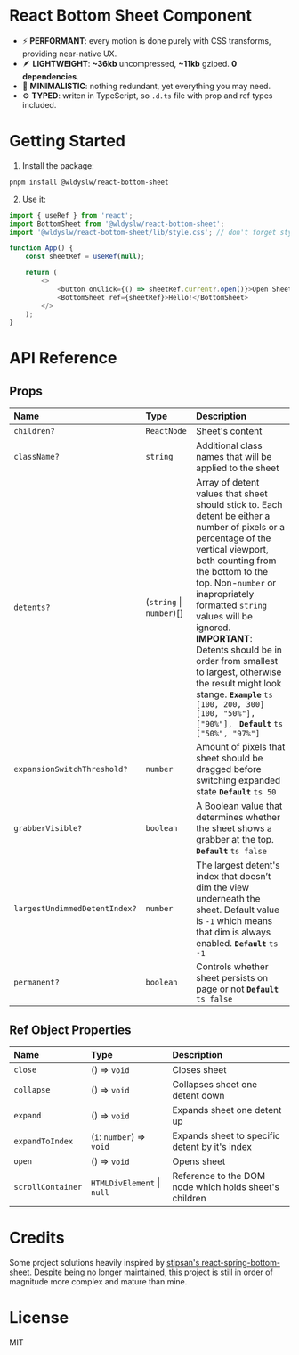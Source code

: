 # React Bottom Sheet Component

-   ⚡️ **PERFORMANT**: every motion is done purely with CSS transforms, providing near-native UX.
-   🪶 **LIGHTWEIGHT**: **~36kb** uncompressed, **~11kb** gziped. **0 dependencies**.
-   🧘 **MINIMALISTIC**: nothing redundant, yet everything you may need.
-   ⚙️ **TYPED**: writen in TypeScript, so `.d.ts` file with prop and ref types included.

# Getting Started

1. Install the package:

```sh
pnpm install @wldyslw/react-bottom-sheet
```

2. Use it:

```js
import { useRef } from 'react';
import BottomSheet from '@wldyslw/react-bottom-sheet';
import '@wldyslw/react-bottom-sheet/lib/style.css'; // don't forget styles!

function App() {
    const sheetRef = useRef(null);

    return (
        <>
            <button onClick={() => sheetRef.current?.open()}>Open Sheet</button>
            <BottomSheet ref={sheetRef}>Hello!</BottomSheet>
        </>
    );
}
```

# API Reference

## Props

| Name                          | Type                     | Description                                                                                                                                                                                                                                                                                                                                                                                                                                                         |
| :---------------------------- | :----------------------- | :------------------------------------------------------------------------------------------------------------------------------------------------------------------------------------------------------------------------------------------------------------------------------------------------------------------------------------------------------------------------------------------------------------------------------------------------------------------ |
| `children?`                   | `ReactNode`              | Sheet's content                                                                                                                                                                                                                                                                                                                                                                                                                                                     |
| `className?`                  | `string`                 | Additional class names that will be applied to the sheet                                                                                                                                                                                                                                                                                                                                                                                                            |
| `detents?`                    | (`string` \| `number`)[] | Array of detent values that sheet should stick to. Each detent be either a number of pixels or a percentage of the vertical viewport, both counting from the bottom to the top. Non-`number` or inapropriately formatted `string` values will be ignored. **IMPORTANT**: Detents should be in order from smallest to largest, otherwise the result might look stange. **`Example`** `ts [100, 200, 300] [100, "50%"], ["90%"], ` **`Default`** `ts ["50%", "97%"] ` |
| `expansionSwitchThreshold?`   | `number`                 | Amount of pixels that sheet should be dragged before switching expanded state **`Default`** `ts 50 `                                                                                                                                                                                                                                                                                                                                                                |
| `grabberVisible?`             | `boolean`                | A Boolean value that determines whether the sheet shows a grabber at the top. **`Default`** `ts false `                                                                                                                                                                                                                                                                                                                                                             |
| `largestUndimmedDetentIndex?` | `number`                 | The largest detent's index that doesn’t dim the view underneath the sheet. Default value is `-1` which means that dim is always enabled. **`Default`** `ts -1 `                                                                                                                                                                                                                                                                                                     |
| `permanent?`                  | `boolean`                | Controls whether sheet persists on page or not **`Default`** `ts false `                                                                                                                                                                                                                                                                                                                                                                                            |

## Ref Object Properties

| Name              | Type                       | Description                                            |
| :---------------- | :------------------------- | :----------------------------------------------------- |
| `close`           | () => `void`               | Closes sheet                                           |
| `collapse`        | () => `void`               | Collapses sheet one detent down                        |
| `expand`          | () => `void`               | Expands sheet one detent up                            |
| `expandToIndex`   | (`i`: `number`) => `void`  | Expands sheet to specific detent by it's index         |
| `open`            | () => `void`               | Opens sheet                                            |
| `scrollContainer` | `HTMLDivElement` \| `null` | Reference to the DOM node which holds sheet's children |

# Credits

Some project solutions heavily inspired by [stipsan's react-spring-bottom-sheet](https://github.com/stipsan/react-spring-bottom-sheet). Despite being no longer maintained, this project is still in order of magnitude more complex and mature than mine.

# License

MIT
